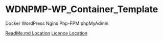 # WDNPMP-WP_Container_Template
Docker WordPress Nginx Php-FPM phpMyAdmin 

[ReadMe.md Location](https://github.com/MyUserNameIsMyUserName/WDNPMP-WP_Container_Template/blob/main_index/addon_files/README.md)
[Licence Location](https://github.com/MyUserNameIsMyUserName/WDNPMP-WP_Container_Template/blob/main_index/addon_files/LICENSE)
